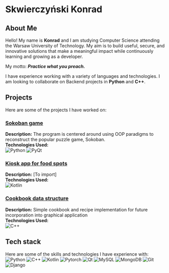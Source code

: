 # Skwierczyński Konrad



## About Me
Hello! My name is **Konrad** and I am studying Computer Science attending the Warsaw University of Technology. My aim is to build useful, secure, and innovative solutions that make a meaningful impact while continuously learning and growing as a developer. 

My motto: ***Practice what you preach.***

I have experience working with a variety of languages and technologies. I am looking to collaborate on Backend projects in **Python** and **C++**.

## Projects
Here are some of the projects I have worked on:

### [Sokoban game](https://github.com/s-Konrad/sokoban-game)
**Description:** The program is centered around using OOP paradigms to reconstruct the popular puzzle game, Sokoban. <br>
**Technologies Used:** <br>
![Python](https://img.shields.io/badge/python-3670A0?style=for-the-badge&logo=python&logoColor=ffdd54)
![PyQt](https://img.shields.io/badge/Qt-41CD52?style=for-the-badge&logo=qt&logoColor=white)


### [Kiosk app for food spots]()
**Description:** [To import] <br>
**Technologies Used:** <br>
![Kotlin](https://img.shields.io/badge/kotlin-%237F52FF.svg?style=for-the-badge&logo=kotlin&logoColor=white)


### [Cookbook data structure](https://github.com/s-Konrad/recipe)
**Description:** Simple cookbook and recipe implementation for future incorporation into graphical application<br>
**Technologies Used:**<br>
![C++](https://img.shields.io/badge/C%2B%2B-00599C?style=for-the-badge&logo=c%2B%2B&logoColor=white)


## Tech stack
Here are some of the skills and technologies I have experience with: <br>
![Python](https://img.shields.io/badge/Python-3776AB?style=for-the-badge&logo=python&logoColor=white)
![C++](https://img.shields.io/badge/C%2B%2B-00599C?style=for-the-badge&logo=c%2B%2B&logoColor=white)
![Kotlin](https://img.shields.io/badge/kotlin-%237F52FF.svg?style=for-the-badge&logo=kotlin&logoColor=white)
![Pytorch](https://img.shields.io/badge/PyTorch-EE4C2C?style=for-the-badge&logo=pytorch&logoColor=white)
![Qt](https://img.shields.io/badge/Qt-41CD52?style=for-the-badge&logo=qt&logoColor=white)
![MySQL](https://img.shields.io/badge/MySQL-005C84?style=for-the-badge&logo=mysql&logoColor=white)
![MongoDB](https://img.shields.io/badge/MongoDB-4EA94B?style=for-the-badge&logo=mongodb&logoColor=white)
![Git](https://img.shields.io/badge/git-%23F05033.svg?style=for-the-badge&logo=git&logoColor=white)
![Django](https://img.shields.io/badge/Django-092E20?style=for-the-badge&logo=django&logoColor=white)
